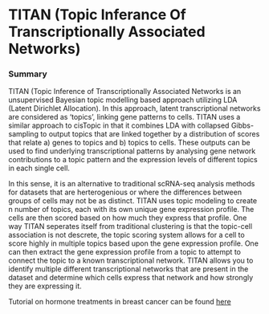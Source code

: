 # TITAN (Topic Inferance Of Transcriptionally Associated Networks)

### Summary

TITAN (Topic Inference of Transcriptionally Associated Networks is an unsupervised Bayesian topic modelling based approach utilizing LDA (Latent Dirichlet Allocation). In this approach, latent transcriptional networks are considered as ‘topics’, linking gene patterns to cells. TITAN uses a similar approach to cisTopic in that it combines LDA with collapsed Gibbs-sampling to output topics that are linked together by a distribution of scores that relate a) genes to topics and b) topics to cells. These outputs can be used to find underlying transcriptional patterns by analysing gene network contributions to a topic pattern and the expression levels of different topics in each single cell.

In this sense, it is an alternative to traditional scRNA-seq analysis methods for datasets that are herterogenious or where the differences between groups of cells may not be as distinct. TITAN uses topic modeling to create n number of topics, each with its own unique gene expression profile. The cells are then scored based on how much they express that profile. One way TITAN seperates itself from traditional clustering is that the topic-cell association is not descrete, the topic scoring system allows for a cell to score highly in multiple topics based upon the gene expression profile. One can then extract the gene expression profile from a topic to attempt to connect the topic to a known transcriptional network. TITAN allows you to identify multiple different transcriptional networks that are present in the dataset and determine which cells express that network and how strongly they are expressing it.



Tutorial on hormone treatments in breast cancer can be found [here](https://github.com/JuliusCampbell/TITAN/blob/master/vignettes/TITAN_vignette.md)
